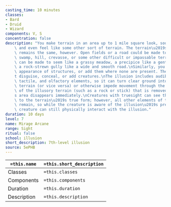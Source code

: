 ```yaml
---
casting_time: 10 minutes
classes:
- Bard
- Druid
- Wizard
components: V, S
concentration: false
description: "You make terrain in an area up to 1 mile square look, sound, smell,\
    \ and even feel like some other sort of terrain. The terrain\u2019s general shape\
    \ remains the same, however. Open fields or a road could be made to resemble a\
    \ swamp, hill, crevasse, or some other difficult or impassable terrain. A pond\
    \ can be made to seem like a grassy meadow, a precipice like a gentle slope, or\
    \ a rock-strewn gully like a wide and smooth road.\nSimilarly, you can alter the\
    \ appearance of structures, or add them where none are present. The spell doesn\u2019\
    t disguise, conceal, or add creatures.\nThe illusion includes audible, visual,\
    \ tactile, and olfactory elements, so it can turn clear ground into difficult\
    \ terrain (or vice versa) or otherwise impede movement through the area. Any piece\
    \ of the illusory terrain (such as a rock or stick) that is removed from the spell\u2019\
    s area disappears immediately.\nCreatures with truesight can see through the illusion\
    \ to the terrain\u2019s true form; however, all other elements of the illusion\
    \ remain, so while the creature is aware of the illusion\u2019s presence, the\
    \ creature can still physically interact with the illusion."
duration: 10 days
level: 7
name: Mirage Arcane
range: Sight
ritual: false
school: illusion
short_description: 7th-level illusion
source: 5ePHB
---
```


| `=this.name` | `=this.short_description` |
| ------------ | ------------------------- |
| Classes      | `=this.classes`           |
| Components   | `=this.components`        |
| Duration     | `=this.duration`          |
| Description  | `=this.description`       |